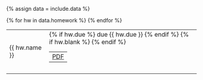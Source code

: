 {% assign data = include.data %}
<table class="asst-table">
{% for hw in data.homework %}
<tr>
	<td>{{ hw.name }}</td>
	<td>
		<table class="inner">
		  {% if hw.due %}
		  <tr>due {{ hw.due }}</tr>
		  {% endif %}
		  {% if hw.blank %}
		  <tr>
			    <td><a href="{{ data.home }}/{{ hw.blank }}">PDF</a></td>
			</tr>
		  {% endif %}
		</table>
		<div style="padding-bottom: 10px"></div>
	</td>
</tr>
{% endfor %}
</table>